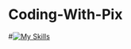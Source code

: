 # Coding-With-Pix

#[![My Skills](https://skillicons.dev/icons?i=js,html,css,wasm)](https://skillicons.dev)
